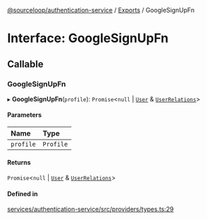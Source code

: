 [@sourceloop/authentication-service](../README.md) / [Exports](../modules.md) / GoogleSignUpFn

# Interface: GoogleSignUpFn

## Callable

### GoogleSignUpFn

▸ **GoogleSignUpFn**(`profile`): `Promise`<``null`` \| [`User`](../classes/User.md) & [`UserRelations`](UserRelations.md)\>

#### Parameters

| Name | Type |
| :------ | :------ |
| `profile` | `Profile` |

#### Returns

`Promise`<``null`` \| [`User`](../classes/User.md) & [`UserRelations`](UserRelations.md)\>

#### Defined in

[services/authentication-service/src/providers/types.ts:29](https://github.com/sourcefuse/loopback4-microservice-catalog/blob/b93c60ac7/services/authentication-service/src/providers/types.ts#L29)
